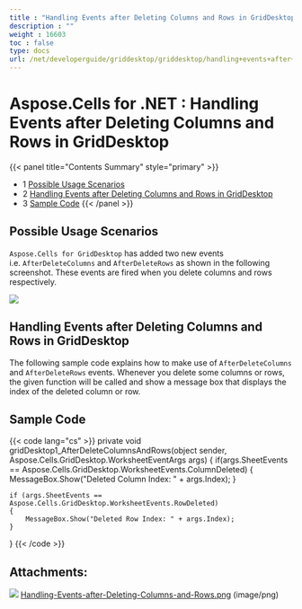 ```yaml
---
title : "Handling Events after Deleting Columns and Rows in GridDesktop" 
description : "" 
weight : 16603 
toc : false
type: docs
url: /net/developerguide/griddesktop/griddesktop/handling+events+after+deleting+columns+and+rows+in+griddesktop/
---
```


# Aspose.Cells for .NET : Handling Events after Deleting Columns and Rows in GridDesktop


{{< panel title="Contents Summary" style="primary" >}}
*   1 [Possible Usage Scenarios](#possible-usage-scenarios)
*   2 [Handling Events after Deleting Columns and Rows in GridDesktop](#handling-events-after-deleting-columns-and-rows-in-griddesktop)
*   3 [Sample Code](#sample-code)
{{< /panel >}}
 

## Possible Usage Scenarios

`Aspose.Cells for GridDesktop` has added two new events i.e. `AfterDeleteColumns` and `AfterDeleteRows` as shown in the following screenshot. These events are fired when you delete columns and rows respectively.

![](https://docs2.aspose.com/cells/net/attachments/61540698/61767759.png)

## Handling Events after Deleting Columns and Rows in GridDesktop

The following sample code explains how to make use of `AfterDeleteColumns` and `AfterDeleteRows` events. Whenever you delete some columns or rows, the given function will be called and show a message box that displays the index of the deleted column or row.

## Sample Code

{{< code lang="cs" >}}
private void gridDesktop1_AfterDeleteColumnsAndRows(object sender, Aspose.Cells.GridDesktop.WorksheetEventArgs args)
{
    if(args.SheetEvents == Aspose.Cells.GridDesktop.WorksheetEvents.ColumnDeleted)
    {
        MessageBox.Show("Deleted Column Index: " + args.Index);
    }

    if (args.SheetEvents == Aspose.Cells.GridDesktop.WorksheetEvents.RowDeleted)
    {
        MessageBox.Show("Deleted Row Index: " + args.Index);
    }
}
{{< /code >}}

## Attachments:

![](https://docs2.aspose.com/cells/net/images/icons/bullet_blue.gif) [Handling-Events-after-Deleting-Columns-and-Rows.png](https://docs2.aspose.com/cells/net/attachments/61540698/61767759.png) (image/png)  

